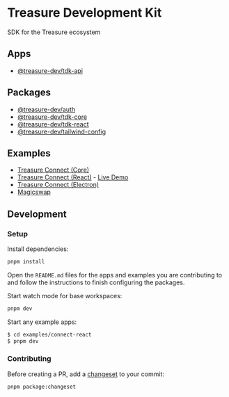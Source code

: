 # Treasure Development Kit

SDK for the Treasure ecosystem

## Apps

- [@treasure-dev/tdk-api](./apps/api)

## Packages

- [@treasure-dev/auth](./packages/auth)
- [@treasure-dev/tdk-core](./packages/core)
- [@treasure-dev/tdk-react](./packages/react)
- [@treasure-dev/tailwind-config](./packages/tailwind-config)

## Examples

- [Treasure Connect (Core)](./examples/connect-core)
- [Treasure Connect (React)](./examples/connect-react) - [Live Demo](https://tdk-examples-connect.vercel.app)
- [Treasure Connect (Electron)](./examples/connect-electron)
- [Magicswap](./examples/magicswap)

## Development

### Setup

Install dependencies:

```bash
pnpm install
```

Open the `README.md` files for the apps and examples you are contributing to and follow the instructions to finish configuring the packages.

Start watch mode for base workspaces:

```bash
pnpm dev
```

Start any example apps:

```bash
$ cd examples/connect-react
$ pnpm dev
```

### Contributing

Before creating a PR, add a [changeset](https://github.com/changesets/changesets/blob/main/docs/intro-to-using-changesets.md) to your commit:

```bash
pnpm package:changeset
```
